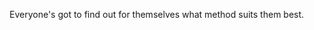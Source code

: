 
Everyone's got to find out for themselves what method suits them best.

<!-- ending a line with a lonely backslash inserts a linebreak -->
